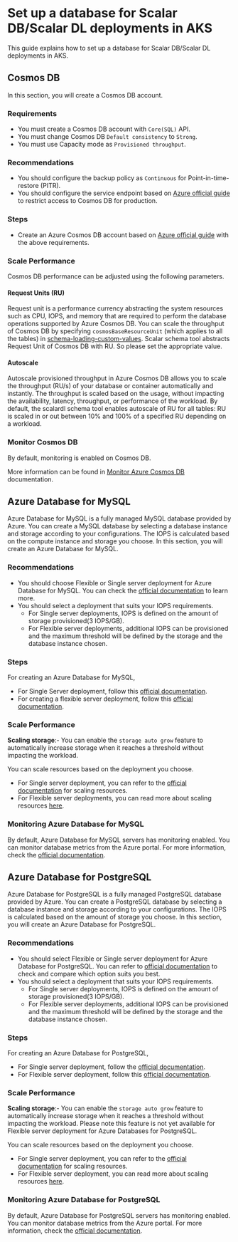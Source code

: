 # Set up a database for Scalar DB/Scalar DL deployments in AKS

This guide explains how to set up a database for Scalar DB/Scalar DL deployments in AKS.

## Cosmos DB

In this section, you will create a Cosmos DB account.

### Requirements

* You must create a Cosmos DB account with `Core(SQL)` API.
* You must change Cosmos DB `Default consistency` to `Strong`.
* You must use Capacity mode as `Provisioned throughput`.

### Recommendations

* You should configure the backup policy as `Continuous` for Point-in-time-restore (PITR).
* You should configure the service endpoint based on [Azure official guide](https://docs.microsoft.com/en-us/azure/cosmos-db/how-to-configure-vnet-service-endpoint) to restrict access to Cosmos DB for production.

### Steps

* Create an Azure Cosmos DB account based on [Azure official guide](https://docs.microsoft.com/en-us/azure/cosmos-db/create-cosmosdb-resources-portal#create-an-azure-cosmos-db-account) with the above requirements.

### Scale Performance

Cosmos DB performance can be adjusted using the following parameters.

#### Request Units (RU)

Request unit is a performance currency abstracting the system resources such as CPU, IOPS, and memory that are required to perform the database operations supported by Azure Cosmos DB.
You can scale the throughput of Cosmos DB by specifying `cosmosBaseResourceUnit` (which applies to all the tables) in [schema-loading-custom-values](https://github.com/scalar-labs/scalar-kubernetes/blob/master/conf/schema-loading-custom-values.yaml).
Scalar schema tool abstracts Request Unit of Cosmos DB with RU. So please set the appropriate value.

#### Autoscale

Autoscale provisioned throughput in Azure Cosmos DB allows you to scale the throughput (RU/s) of your database or container automatically and instantly.
The throughput is scaled based on the usage, without impacting the availability, latency, throughput, or performance of the workload.
By default, the scalardl schema tool enables autoscale of RU for all tables: RU is scaled in or out between 10% and 100% of a specified RU depending on a workload.

### Monitor Cosmos DB

By default, monitoring is enabled on Cosmos DB.

More information can be found in [Monitor Azure Cosmos DB](https://docs.microsoft.com/en-us/azure/cosmos-db/monitor-cosmos-db) documentation.

## Azure Database for MySQL

Azure Database for MySQL is a fully managed MySQL database provided by Azure. You can create a MySQL database by selecting a database instance and storage according to your configurations. The IOPS is calculated based on the compute instance and storage you choose.
In this section, you will create an Azure Database for MySQL.

### Recommendations

* You should choose Flexible or Single server deployment for Azure Database for MySQL. You can check the [official documentation](https://docs.microsoft.com/en-us/azure/mysql/select-right-deployment-type) to learn more.
* You should select a deployment that suits your IOPS requirements.
    * For Single server deployments, IOPS is defined on the amount of storage provisioned(3 IOPS/GB).
    * For Flexible server deployments, additional IOPS can be provisioned and the maximum threshold will be defined by the storage and the database instance chosen.

### Steps

For creating an Azure Database for MySQL, 
* For Single Server deployment, follow this [official documentation](https://docs.microsoft.com/en-us/azure/mysql/quickstart-create-mysql-server-database-using-azure-portal).
* For creating a flexible server deployment, follow this [official documentation](https://docs.microsoft.com/en-us/azure/mysql/flexible-server/quickstart-create-server-portal).

### Scale Performance

**Scaling storage**:- You can enable the `storage auto grow` feature to automatically increase storage when it reaches a threshold without impacting the workload.

You can scale resources based on the deployment you choose.
* For Single server deployment, you can refer to the [official documentation](https://docs.microsoft.com/en-gb/azure/mysql/concepts-pricing-tiers#scale-resources) for scaling resources.
* For Flexible server deployments, you can read more about scaling resources [here](https://docs.microsoft.com/en-gb/azure/mysql/flexible-server/concepts-compute-storage#scale-resources).

### Monitoring Azure Database for MySQL

By default, Azure Database for MySQL servers has monitoring enabled.
You can monitor database metrics from the Azure portal.
For more information, check the [official documentation](https://docs.microsoft.com/en-us/azure/mysql/concepts-monitoring).

## Azure Database for PostgreSQL

Azure Database for PostgreSQL is a fully managed PostgreSQL database provided by Azure. You can create a PostgreSQL database by selecting a database instance and storage according to your configurations. The IOPS is calculated based on the amount of storage you choose.
In this section, you will create an Azure Database for PostgreSQL.

### Recommendations

* You should select Flexible or Single server deployment for Azure Database for PostgreSQL. You can refer to [official documentation](https://docs.microsoft.com/en-us/azure/postgresql/overview-postgres-choose-server-options) to check and compare which option suits you best.
* You should select a deployment that suits your IOPS requirements.
    * For Single server deployments, IOPS is defined on the amount of storage provisioned(3 IOPS/GB).
    * For Flexible server deployments, additional IOPS can be provisioned and the maximum threshold will be defined by the storage and the database instance chosen.

### Steps

For creating an Azure Database for PostgreSQL,
* For Single server deployment, follow the [official documentation](https://docs.microsoft.com/en-us/azure/postgresql/quickstart-create-server-database-portal).
* For Flexible server deployment, follow this [official documentation](https://docs.microsoft.com/en-us/azure/postgresql/flexible-server/quickstart-create-server-portal).

### Scale Performance

**Scaling storage**:- You can enable the `storage auto grow` feature to automatically increase storage when it reaches a threshold without impacting the workload. Please note this feature is not yet available for Flexible server deployment for Azure Databases for PostgreSQL.

You can scale resources based on the deployment you choose. 
* For Single server deployment, you can refer to the [official documentation](https://docs.microsoft.com/en-gb/azure/postgresql/concepts-pricing-tiers#scale-resources) for scaling resources.
* For Flexible server deployment, you can read more about scaling resources [here](https://docs.microsoft.com/en-us/azure/postgresql/flexible-server/concepts-compute-storage#scale-resources).

### Monitoring Azure Database for PostgreSQL

By default, Azure Database for PostgreSQL servers has monitoring enabled.
You can monitor database metrics from the Azure portal.
For more information, check the [official documentation](https://docs.microsoft.com/en-us/azure/postgresql/concepts-monitoring).
